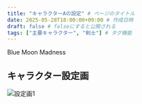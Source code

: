 ```yaml
---
title: "キャラクターAの設定" # ページのタイトル
date: 2025-05-28T18:00:00+09:00 # 作成日時
draft: false # falseにすると公開される
tags: ["主要キャラクター", "剣士"] # タグ機能
---
```


Blue Moon Madness

## キャラクター設定画
![設定画1](/images/Blue_Moon_Madness_toko.jpg)